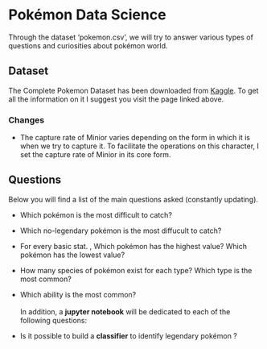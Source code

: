 ﻿
# Pokémon Data Science
Through the dataset ‘pokemon.csv’, we will try to answer various types of questions and curiosities about pokémon world.
## Dataset
The Complete Pokemon Dataset has been downloaded from [Kaggle](https://www.kaggle.com/rounakbanik/pokemon/home). 
To get all the information on it I suggest you visit the page linked above.
### Changes
- The capture rate of Minior varies depending on the form in which it is when we try to capture it. To facilitate the operations on this character, I set the capture rate of Minior in its core form.
## Questions
Below you will find a list of the main questions asked (constantly updating).
-   Which pokémon is the most difficult to catch?
    
-   Which no-legendary pokémon is the most diffucult to catch?
    
-   For every basic stat. , Which pokémon has the highest value? Which pokémon has the lowest value?
-   How many species of pokémon exist for each type? Which type is the most common?
-   Which ability is the most common? <br> <br>In addition, a <b>jupyter notebook</b> will be dedicated to each of the following questions:
-   Is it possible to build a <b>classifier</b> to identify legendary pokémon ?




